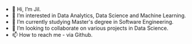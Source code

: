 - 👋 Hi, I’m Jil.
- 👀 I’m interested in Data Analytics, Data Science and Machine Learning.
- 🌱 I’m currently studying Master's degree in Software Engineering. 
- 💞️ I’m looking to collaborate on various projects in Data Science.
- 📫 How to reach me - via Github.

<!---
assaciao/assaciao is a ✨ special ✨ repository because its `README.md` (this file) appears on your GitHub profile.
You can click the Preview link to take a look at your changes.
--->
